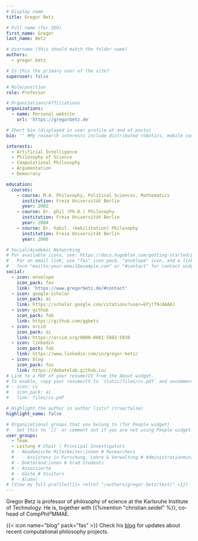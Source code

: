 ```yaml
---
# Display name
title: Gregor Betz

# Full name (for SEO)
first_name: Gregor
last_name: Betz

# Username (this should match the folder name)
authors:
  - gregor.betz

# Is this the primary user of the site?
superuser: false

# Role/position
role: Professor

# Organizations/Affiliations
organizations:
  - name: Personal website
    url: 'https://gregorbetz.de'

# Short bio (displayed in user profile at end of posts)
bio: '' #My research interests include distributed robotics, mobile computing and programmable matter.

interests:
  - Artificial Intelligence
  - Philosophy of Science
  - Computational Philosophy
  - Argumentation
  - Democracy

education:
  courses:
    - course: M.A. Philosophy, Political Sciences, Mathematics
      institution: Freie Universität Berlin
      year: 2002
    - course: Dr. phil (Ph.D.) Philosophy
      institution: Freie Universität Berlin
      year: 2004
    - course: Dr. habil. (Habilitation) Philosophy
      institution: Freie Universität Berlin
      year: 2008

# Social/Academic Networking
# For available icons, see: https://docs.hugoblox.com/getting-started/page-builder/#icons
#   For an email link, use "fas" icon pack, "envelope" icon, and a link in the
#   form "mailto:your-email@example.com" or "#contact" for contact widget.
social:
  - icon: envelope
    icon_pack: fas
    link: 'https://www.gregorbetz.de/#contact'
  - icon: google-scholar
    icon_pack: ai
    link: https://scholar.google.com/citations?user=EPjtT9cAAAAJ
  - icon: github
    icon_pack: fab
    link: https://github.com/ggbetz
  - icon: orcid
    icon_pack: ai
    link: https://orcid.org/0000-0001-5802-5030
  - icon: linkedin
    icon_pack: fab
    link: https://www.linkedin.com/in/gregor-betz/
  - icon: blog
    icon_pack: fas
    link: https://debatelab.github.io/
# Link to a PDF of your resume/CV from the About widget.
# To enable, copy your resume/CV to `static/files/cv.pdf` and uncomment the lines below.
# - icon: cv
#   icon_pack: ai
#   link: files/cv.pdf

# Highlight the author in author lists? (true/false)
highlight_name: false

# Organizational groups that you belong to (for People widget)
#   Set this to `[]` or comment out if you are not using People widget.
user_groups:
  - Team
  - Leitung # Chair | Principal Investigators
  # - Akademische Mitarbeiter:innen # Researchers
  # - - Assistenz in Forschung, Lehre & Verwaltung # Administrationministration
  # - Doktorand:innen # Grad Students
  # - Assoziierte 
  # - Gäste # Visitors
  # - Alumni
# [View my full profile]({{< relref "/authors/gregor.betz/test/" >}})
---
```


Gregor Betz is professor of philosophy of science at the Karlsruhe Institute of Technology. He is, together with {{%mention "christian.seidel" %}}, co-head of CompPhil²MMAE.

{{< icon name="blog" pack="fas" >}} Check his [blog](https://debatelab.github.io/) for updates about recent computational philosophy projects.

